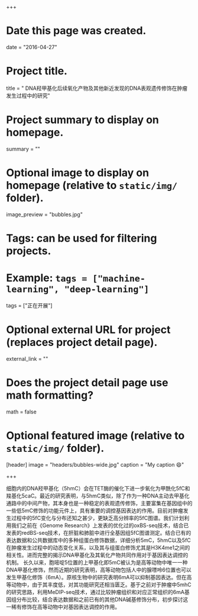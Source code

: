 +++
# Date this page was created.
date = "2016-04-27"

# Project title.
title = " DNA羟甲基化后续氧化产物及其他新近发现的DNA表观遗传修饰在肿瘤发生过程中的研究"

# Project summary to display on homepage.
summary = ""

# Optional image to display on homepage (relative to `static/img/` folder).
image_preview = "bubbles.jpg"

# Tags: can be used for filtering projects.
# Example: `tags = ["machine-learning", "deep-learning"]`
tags = ["正在开展"]

# Optional external URL for project (replaces project detail page).
external_link = ""

# Does the project detail page use math formatting?
math = false

# Optional featured image (relative to `static/img/` folder).
[header]
image = "headers/bubbles-wide.jpg"
caption = "My caption :smile:"

+++

细胞内的DNA羟甲基化（5hmC）会在TET酶的催化下进一步氧化为甲酰化5fC和羧基化5caC。最近的研究表明，与5hmC类似，除了作为一种DNA主动去甲基化通路中的中间产物，其本身也是一种稳定的表观遗传修饰，主要富集在基因组中的一些低5mC修饰的功能元件上，具有重要的调控基因表达的作用。目前对肿瘤发生过程中的5fC变化与分布还知之甚少，更缺乏高分辨率的5fC图谱。我们计划利用我们之前在《Genome Research》上发表的优化过的oxBS-seq技术，结合已发表的redBS-seq技术，在肝脏和肺脏中进行全基因组5fC图谱测定。结合已有的表达数据和公共数据库中的多种组蛋白修饰数据，详细分析5mC，5hmC以及5fC在肿瘤发生过程中的动态变化关系，以及其与组蛋白修饰尤其是H3K4me1之间的相关性。进而完整的揭示DNA甲基化及其氧化产物共同作用对于基因表达调控的机制。
    长久以来，胞嘧啶5位置的上甲基化即5mC被认为是高等动物中唯一一种DNA甲基化修饰，然而近期的研究表明，高等动物包括人中的腺嘌呤6位置也可以发生甲基化修饰（6mA）。原核生物中的研究表明6mA可以抑制基因表达。但在高等动物中，由于其丰度低，对其功能研究还相当匮乏。基于之前对于肿瘤中5mhC的研究思路，利用MeDIP-seq技术，通过比较肿瘤组织和对应正常组织的6mA基因组分布比较，结合表达数据和之前已有的其他DNA碱基修饰分布，初步探讨这一稀有修饰在高等动物中对基因表达调控的作用。